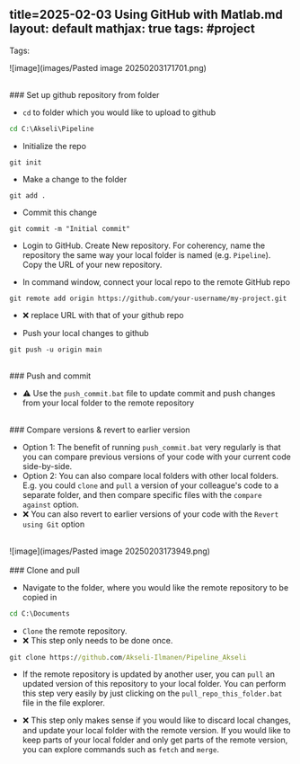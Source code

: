 
 title=2025-02-03 Using GitHub with Matlab.md layout: default 
mathjax: true
tags: #project
---
Tags:  

![image](images/Pasted image 20250203171701.png)


<br>
### Set up github repository from folder

-  `cd` to folder which you would like to upload to github
```cmd
cd C:\Akseli\Pipeline
```


 - Initialize the repo
```git
git init
```

- Make a change to the folder
```git
git add .
```

- Commit this change
```git
git commit -m "Initial commit"
```


- Login to GitHub. Create New repository. For coherency, name the repository the same way your local folder is named (e.g. `Pipeline`). Copy the URL of your new repository.

- In command window, connect your local repo to the remote GitHub repo
```git
git remote add origin https://github.com/your-username/my-project.git
```
- ❌ replace URL with that of your github repo

- Push your local changes to github
```git
git push -u origin main
```

<br>
### Push and commit

- ⚠️ Use the `push_commit.bat` file to update commit and push changes from your local folder to the remote repository


<br>
### Compare versions & revert to earlier version

- Option 1: The benefit of running `push_commit.bat` very regularly is that you can compare previous versions of your code with your current code side-by-side.
- Option 2: You can also compare local folders with other local folders. E.g. you could `clone` and `pull` a version of your colleague's code to a separate folder, and then compare specific files with the `compare against` option.
- ❌ You can also revert to earlier versions of your code with the `Revert using Git` option
<br>
![image](images/Pasted image 20250203173949.png)



<br>


<br>
### Clone and pull

- Navigate to the folder, where you would like the remote repository to be copied in
```cmd
cd C:\Documents
```

- ``Clone`` the remote repository. 
- ❌ This step only needs to be done once.
```cmd
git clone https://github.com/Akseli-Ilmanen/Pipeline_Akseli
```


- If the remote repository is updated by another user, you can `pull` an updated version of this repository to your local folder. You can perform this step very easily by just clicking on the `pull_repo_this_folder.bat` file in the file explorer.

- ❌ This step only makes sense if you would like to discard local changes, and update your local folder with the remote version. If you would like to keep parts of your local folder and only get parts of the remote version, you can explore commands such as `fetch` and `merge`.
<br>
